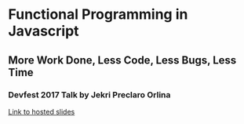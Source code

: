 # Functional Programming in Javascript
## More Work Done, Less Code, Less Bugs, Less Time
### Devfest 2017 Talk by Jekri Preclaro Orlina

[Link to hosted slides](https://jekku.github.io/devfest-2017-slides/)
